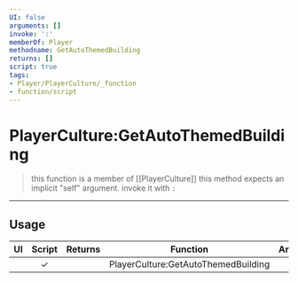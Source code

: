 ```yaml
---
UI: false
arguments: []
invoke: ':'
memberOf: Player
methodname: GetAutoThemedBuilding
returns: []
script: true
tags:
- Player/PlayerCulture/_function
- function/script
---
```

# PlayerCulture:GetAutoThemedBuilding
> this function is a member of [[PlayerCulture]]
> this method expects an implicit "self" argument. invoke it with `:`
-----
## Usage
|  UI | Script | Returns | Function | Arguments |
|:---:|:------:|-------:|:--------:|:---------|
| |✓||PlayerCulture:GetAutoThemedBuilding||
